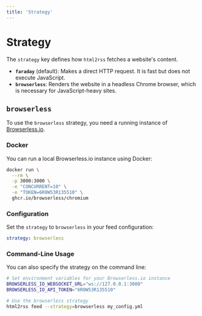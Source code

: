 ```yaml
---
title: 'Strategy'
---
```


# Strategy

The `strategy` key defines how `html2rss` fetches a website's content.

- **`faraday`** (default): Makes a direct HTTP request. It is fast but does not execute JavaScript.
- **`browserless`**: Renders the website in a headless Chrome browser, which is necessary for JavaScript-heavy sites.

## `browserless`

To use the `browserless` strategy, you need a running instance of [Browserless.io](https://www.browserless.io/).

### Docker

You can run a local Browserless.io instance using Docker:

```sh
docker run \
  --rm \
  -p 3000:3000 \
  -e "CONCURRENT=10" \
  -e "TOKEN=6R0W53R135510" \
  ghcr.io/browserless/chromium
```

### Configuration

Set the `strategy` to `browserless` in your feed configuration:

```yml
strategy: browserless
```

### Command-Line Usage

You can also specify the strategy on the command line:

```sh
# Set environment variables for your Browserless.io instance
BROWSERLESS_IO_WEBSOCKET_URL="ws://127.0.0.1:3000"
BROWSERLESS_IO_API_TOKEN="6R0W53R135510"

# Use the browserless strategy
html2rss feed --strategy=browserless my_config.yml
```
